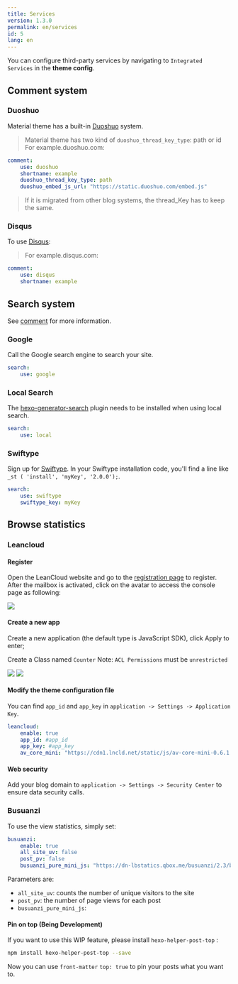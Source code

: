 ```yaml
---
title: Services
version: 1.3.0
permalink: en/services
id: 5
lang: en
---
```


You can configure third-party services by navigating to `Integrated Services` in the **theme config**.

## Comment system

### Duoshuo

Material theme has a built-in [Duoshuo](https://duoshuo.com/) system.

> Material theme has two kind of `duoshuo_thread_key_type`: path or id
> For example.duoshuo.com:
>
```yaml
comment:
    use: duoshuo
    shortname: example
    duoshuo_thread_key_type: path
    duoshuo_embed_js_url: "https://static.duoshuo.com/embed.js"
```
> If it is migrated from other blog systems, the thread_Key has to keep the same.

### Disqus

To use [Disqus](https://disqus.com/):

> For example.disqus.com:
>
```yaml
comment:
    use: disqus
    shortname: example
```

## Search system

See [comment](/en/intro/#comment) for more information.

### Google

Call the Google search engine to search your site.

```yaml
search:
    use: google
```

### Local Search

The [hexo-generator-search](https://github.com/PaicHyperionDev/hexo-generator-search) plugin needs to be installed when using local search.

```yaml
search:
    use: local
```

### Swiftype

Sign up for [Swiftype](https://swiftype.com/). In your Swiftype installation code, you'll find a line like `_st ( 'install', 'myKey', '2.0.0');`.

```yaml
search:
    use: swiftype
    swiftype_key: myKey
```

## Browse statistics

### Leancloud

#### Register

Open the LeanCloud website and go to the [registration page](https://leancloud.cn/login.html#/signup) to register. After the mailbox is activated, click on the avatar to access the console page as following:

![](https://qiniu.viosey.com/img/leancloud-config-1.png)

#### Create a new app

Create a new application (the default type is JavaScript SDK), click Apply to enter;

Create a Class named `Counter`
Note: `ACL Permissions` must be `unrestricted`

![](https://qiniu.viosey.com/img/leancloud-config-2.png)
![](https://qiniu.viosey.com/img/leancloud-config-3.png)

#### Modify the theme configuration file

You can find `app_id` and `app_key` in `application -> Settings -> Application Key`.

```yaml
leancloud:
    enable: true
    app_id: #app_id
    app_key: #app_key
    av_core_mini: "https://cdn1.lncld.net/static/js/av-core-mini-0.6.1.js"
```

#### Web security

Add your blog domain to `application -> Settings -> Security Center` to ensure data security calls.

### Busuanzi

To use the view statistics, simply set:

```yaml
busuanzi:
    enable: true
    all_site_uv: false
    post_pv: false
    busuanzi_pure_mini_js: "https://dn-lbstatics.qbox.me/busuanzi/2.3/busuanzi.pure.mini.js"
```

Parameters are:
- `all_site_uv`: counts the number of unique visitors to the site
- `post_pv`: the number of page views for each post
- `busuanzi_pure_mini_js`:

#### Pin on top (Being Development)

If you want to use this WIP feature, please install `hexo-helper-post-top` :
```bash
npm install hexo-helper-post-top --save
```
Now you can use `front-matter` `top: true` to pin your posts what you want to.
